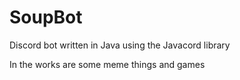 # SoupBot
Discord bot written in Java using the Javacord library

In the works are some meme things and games

